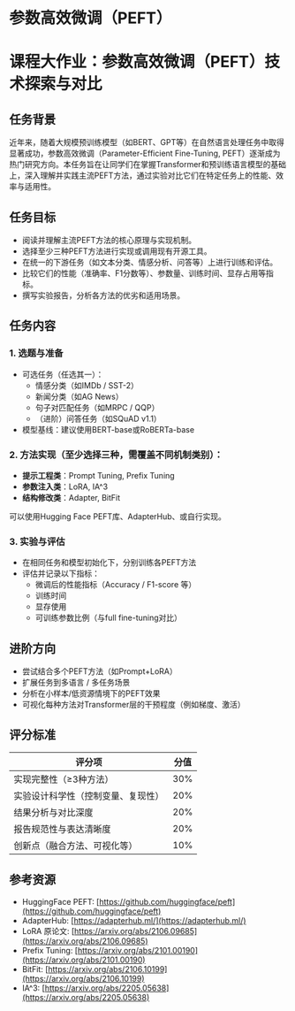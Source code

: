 # 参数高效微调（PEFT）

# 课程大作业：参数高效微调（PEFT）技术探索与对比

## 任务背景

近年来，随着大规模预训练模型（如BERT、GPT等）在自然语言处理任务中取得显著成功，参数高效微调（Parameter-Efficient Fine-Tuning, PEFT）逐渐成为热门研究方向。本任务旨在让同学们在掌握Transformer和预训练语言模型的基础上，深入理解并实践主流PEFT方法，通过实验对比它们在特定任务上的性能、效率与适用性。

## 任务目标

- 阅读并理解主流PEFT方法的核心原理与实现机制。
- 选择至少三种PEFT方法进行实现或调用现有开源工具。
- 在统一的下游任务（如文本分类、情感分析、问答等）上进行训练和评估。
- 比较它们的性能（准确率、F1分数等）、参数量、训练时间、显存占用等指标。
- 撰写实验报告，分析各方法的优劣和适用场景。

## 任务内容

### 1. 选题与准备

- 可选任务（任选其一）：
  - 情感分类（如IMDb / SST-2）
  - 新闻分类（如AG News）
  - 句子对匹配任务（如MRPC / QQP）
  - （进阶）问答任务（如SQuAD v1.1）
- 模型基线：建议使用BERT-base或RoBERTa-base

### 2. 方法实现（至少选择三种，需覆盖不同机制类别）：

- **提示工程类**：Prompt Tuning, Prefix Tuning
- **参数注入类**：LoRA, IA^3
- **结构修改类**：Adapter, BitFit

可以使用Hugging Face PEFT库、AdapterHub、或自行实现。

### 3. 实验与评估

- 在相同任务和模型初始化下，分别训练各PEFT方法
- 评估并记录以下指标：
  - 微调后的性能指标（Accuracy / F1-score 等）
  - 训练时间
  - 显存使用
  - 可训练参数比例（与full fine-tuning对比）

## 进阶方向

- 尝试结合多个PEFT方法（如Prompt+LoRA）
- 扩展任务到多语言 / 多任务场景
- 分析在小样本/低资源情境下的PEFT效果
- 可视化每种方法对Transformer层的干预程度（例如梯度、激活）

## 评分标准

| **评分项**                         | **分值** |
| ---------------------------------- | -------- |
| 实现完整性（≥3种方法）             | 30%      |
| 实验设计科学性（控制变量、复现性） | 20%      |
| 结果分析与对比深度                 | 20%      |
| 报告规范性与表达清晰度             | 20%      |
| 创新点（融合方法、可视化等）       | 10%      |

## 参考资源

- HuggingFace PEFT: [https://github.com/huggingface/peft](https://github.com/huggingface/peft)
- AdapterHub: [https://adapterhub.ml/](https://adapterhub.ml/)
- LoRA 原论文: [https://arxiv.org/abs/2106.09685](https://arxiv.org/abs/2106.09685)
- Prefix Tuning: [https://arxiv.org/abs/2101.00190](https://arxiv.org/abs/2101.00190)
- BitFit: [https://arxiv.org/abs/2106.10199](https://arxiv.org/abs/2106.10199)
- IA^3: [https://arxiv.org/abs/2205.05638](https://arxiv.org/abs/2205.05638)
